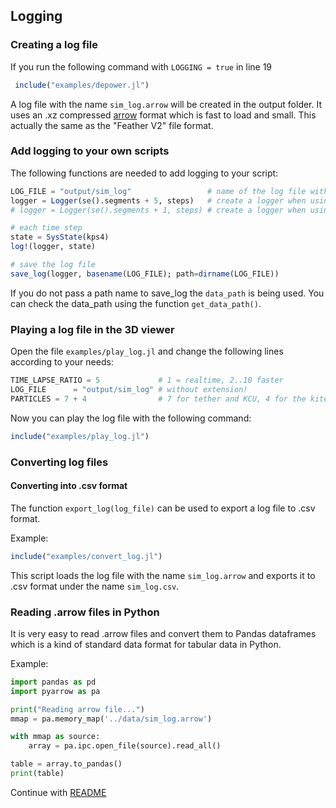 ## Logging

### Creating a log file
If you run the following command with `LOGGING = true` in line 19
```julia
 include("examples/depower.jl")
```
A log file with the name `sim_log.arrow` will be created in the output folder. It uses an .xz compressed [arrow](https://arrow.apache.org/) format which is fast to load and small. This actually the same as the "Feather V2" file format.

### Add logging to your own scripts
The following functions are needed to add logging to your script:
```julia
LOG_FILE = "output/sim_log"                 # name of the log file without file ending 
logger = Logger(se().segments + 5, steps)   # create a logger when using the 4 point model
# logger = Logger(se().segments + 1, steps) # create a logger when using the 1 point model

# each time step
state = SysState(kps4)
log!(logger, state)

# save the log file
save_log(logger, basename(LOG_FILE); path=dirname(LOG_FILE))
```
If you do not pass a path name to save_log the `data_path` is being used. You can check the data_path using the function `get_data_path()`.

### Playing a log file in the 3D viewer
Open the file `examples/play_log.jl` and change the following lines according to your needs:

```julia
TIME_LAPSE_RATIO = 5             # 1 = realtime, 2..10 faster
LOG_FILE      = "output/sim_log" # without extension!
PARTICLES = 7 + 4                # 7 for tether and KCU, 4 for the kite
```
Now you can play the log file with the following command:

```julia
include("examples/play_log.jl")
```

### Converting log files

#### Converting into .csv format
The function `export_log(log_file)` can be used to export a log file to .csv format.

Example:
```julia
include("examples/convert_log.jl")
```
This script loads the log file with the name `sim_log.arrow` and exports it to .csv format under the name `sim_log.csv`.

### Reading .arrow files in Python
It is very easy to read .arrow files and convert them to Pandas dataframes which is a kind of standard data format
for tabular data in Python.

Example:
```Python
import pandas as pd
import pyarrow as pa

print("Reading arrow file...")
mmap = pa.memory_map('../data/sim_log.arrow')

with mmap as source:
    array = pa.ipc.open_file(source).read_all()

table = array.to_pandas()
print(table)
```

Continue with [README](../README.md)

